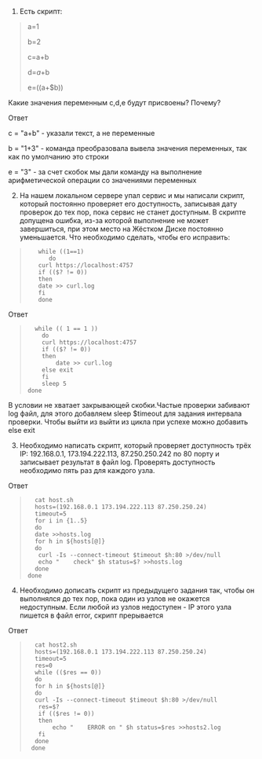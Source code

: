 1. Есть скрипт:
> a=1
> 
> b=2
> 
> c=a+b
> 
> d=$a+$b
> 
> e=$(($a+$b))
> 
Какие значения переменным c,d,e будут присвоены?
Почему?

Ответ

c = "a+b" - указали текст, а не переменные

b = "1+3" - команда преобразовала вывела значения переменных, так как по умолчанию это строки 

e = "3"   - за счет скобок мы дали команду на выполнение арифметической операции со значениями переменных 

2. На нашем локальном сервере упал сервис и мы написали скрипт, который постоянно проверяет его доступность, записывая дату проверок до тех пор, пока сервис не станет доступным. В скрипте допущена ошибка, из-за которой выполнение не может завершиться, при этом место на Жёстком Диске постоянно уменьшается. Что необходимо сделать, чтобы его исправить:
>        while ((1==1)
>           do
>        curl https://localhost:4757
>        if (($? != 0))
>        then
>        date >> curl.log
>        fi
>        done

Ответ
>       while (( 1 == 1 ))
>         do
>         curl https://localhost:4757
>         if (($? != 0))
>         then
>             date >> curl.log
>         else exit
>         fi
>         sleep 5
>     done
 В условии не хватает закрывающей скобки.Частые проверки забивают log файл, для этого добавляем sleep $timeout для задания интервала проверки. Чтобы выйти из выйти из цикла при успехе можно добавить else exit
 
3. Необходимо написать скрипт, который проверяет доступность трёх IP: 192.168.0.1, 173.194.222.113, 87.250.250.242 по 80 порту и записывает результат в файл log. Проверять доступность необходимо пять раз для каждого узла.

Ответ
>       cat host.sh
>       hosts=(192.168.0.1 173.194.222.113 87.250.250.24)
>       timeout=5
>       for i in {1..5}
>       do
>       date >>hosts.log
>       for h in ${hosts[@]}
>       do
>        curl -Is --connect-timeout $timeout $h:80 >/dev/null
>        echo "    check" $h status=$? >>hosts.log
>       done
>     done

4. Необходимо дописать скрипт из предыдущего задания так, чтобы он выполнялся до тех пор, пока один из узлов не окажется недоступным. Если любой из узлов недоступен - IP этого узла пишется в файл error, скрипт прерывается

Ответ
>       cat host2.sh
>       hosts=(192.168.0.1 173.194.222.113 87.250.250.24)
>       timeout=5
>       res=0
>       while (($res == 0))
>       do
>       for h in ${hosts[@]}
>       do
>       curl -Is --connect-timeout $timeout $h:80 >/dev/null
>        res=$?
>        if (($res != 0))
>        then
>            echo "    ERROR on " $h status=$res >>hosts2.log
>        fi
>       done
>      done

